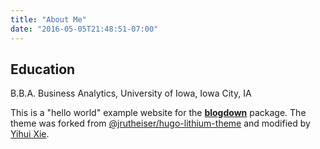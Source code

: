 ```yaml
---
title: "About Me"
date: "2016-05-05T21:48:51-07:00"
---
```


## Education
B.B.A. Business Analytics, University of Iowa, Iowa City, IA


This is a "hello world" example website for the [**blogdown**](https://github.com/rstudio/blogdown) package. The theme was forked from [@jrutheiser/hugo-lithium-theme](https://github.com/jrutheiser/hugo-lithium-theme) and modified by [Yihui Xie](https://github.com/yihui/hugo-lithium-theme).
